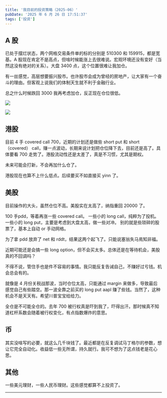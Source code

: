 ```yaml
---
title: '我目前的投资策略（2025-06）'
pubDate: '2025 年 6 月 26 日 17:51:37'
tags: ['投资']
---
```


## A 股

已处于摆烂状态，两个网格交易条件单的标的分别是 510300 和 159915，都是宽基。A 股现在肯定不是高点，但啥时候能涨上去很难说。宏观环境还没有变好（当然这没有绝对的关系）。大盘 3400 点，这个位置很难让我加仓。

有一丝感觉，高层想要振兴股市。也许股市会成为曾经的房地产，让大家有一个奋斗的理由。但客观上说我们的体制天生就不利于金融行业。

总之什么时候跌回 3000 我再考虑加仓，反正现在仓位很低。

![](https://md.p1gd0g.cc/mmbiz_png/OQRlA7Uf7SVbCt51cd9ia0BtrNsFKreF6eYs2PgugZ1eZ6g1OYkFPZRg0M5zf3JtOgfibLaNO6JYl96Q6VQxIrLA/0?from=appmsg)

![](https://md.p1gd0g.cc/mmbiz_png/OQRlA7Uf7SVbCt51cd9ia0BtrNsFKreF6Tw8w7iauQpiawMyEymrjt0WEM6AHYYk4j99wib3iaSIibaGias2YB1iboDZeA/0?from=appmsg)

## 港股

目前 4 手 covered call 700，近期的计划还是做些 short put 和 short（covered） call，赚一点波动，长期来说计划把仓位降下去，目前还是高了。具体要看 700 走势了。港股流动性还是太差了，真是不习惯，尤其是期权。

未来可能会打新，不会再加什么仓了。

港股现在也算不上什么低点。后续要买不如直接买 yinn 了。

## 美股

目前操作的大头，虽然仓位不高。美股实在太高了，纳指重回 20000 了。

100 手pdd，等着再涨一些 covered call。
一些小的 long call，纯粹为了投机。
一些小的 long put，主要是考虑到大盘太高，做一些对冲。
别的就是些琐碎的股票了，基本上自动 or 手动网格。

为了拿 pdd 放弃了 net 和 rddt，结果这两个起飞了。只能说塞翁失马焉知非福。

近期可能还是会搞一些 long option，但不会买太多。总体还是在等待机会，美股真的不回调吗？

不得不说，管住手也是件不容易的事情。我只能反复告诫自己，不赚好过亏钱。机会总会有的。

就像是 4 月份关税战那波，当时仓位太高，只能通过 margin 来做多，导致最后感觉自己有些踏空。那一波全靠之前买的 long put aapl 赚了些钱。当然了，这种机会不是天天有。希望川普宝宝给给力。

全仓是不可能全仓的。去年 700 被行权真是吓到我了，吓得出汗。那时候真不知道杠杆系数会随着被行权变化，有点指数爆炸的意思。

## 币

其实没啥写的必要，就这么几千块钱了。最近都是在反复调试马丁格尔的参数，想让它完全自动化。收益低一些无所谓，持久就行。我可不想为了这点钱老是花心思。

## 其他

一些美元理财，一些人民币理财。这些感觉都算不上投资了。

---

